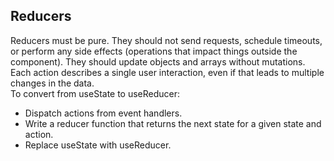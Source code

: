 <div>
  <h2>Reducers</h2>
  <div>
    Reducers must be pure. They should not send requests, schedule timeouts, or
    perform any side effects (operations that impact things outside the
    component). They should update objects and arrays without mutations.
  </div>
  <div>
    Each action describes a single user interaction, even if that leads to
    multiple changes in the data.
  </div>
  <div>
    To convert from useState to useReducer:
    <ul>
      <li>Dispatch actions from event handlers.</li>
      <li>
        Write a reducer function that returns the next state for a given state
        and action.
      </li>
      <li>Replace useState with useReducer.</li>
    </ul>
  </div>
</div>
